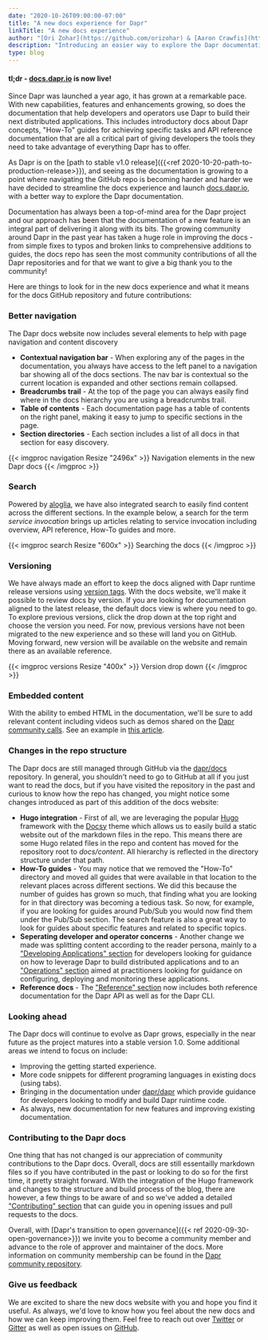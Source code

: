 ```yaml
---
date: "2020-10-26T09:00:00-07:00"
title: "A new docs experience for Dapr"
linkTitle: "A new docs experience"
author: "[Ori Zohar](https://github.com/orizohar) & [Aaron Crawfis](https://github.com/AaronCrawfis)"
description: "Introducing an easier way to explore the Dapr documentation"
type: blog
---
```


#### **tl;dr -** [**docs.dapr.io**](https://docs.dapr.io) is now live!

Since Dapr was launched a year ago, it has grown at a remarkable pace. With new capabilities, features and enhancements growing, so does the documentation that help developers and operators use Dapr to build their next distributed applications. This includes introductory docs about Dapr concepts, "How-To" guides for achieving specific tasks and API reference documentation that are all a critical part of giving developers the tools they need to take advantage of everything Dapr has to offer. 

As Dapr is on the [path to stable v1.0 release]({{<ref 2020-10-20-path-to-production-release>}}), and seeing as the documentation is growing to a point where navigating the GitHub repo is becoming harder and harder we have decided to streamline the docs experience and launch [docs.dapr.io](https://docs.dapr.io), with a better way to explore the Dapr documentation.

Documentation has always been a top-of-mind area for the Dapr project and our approach has been that the documentation of a new feature is an integral part of delivering it along with its bits. The growing community around Dapr in the past year has taken a huge role in improving the docs - from simple fixes to typos and broken links to comprehensive additions to guides, the docs repo has seen the most community contributions of all the Dapr repositories and for that we want to give a big thank you to the community!

Here are things to look for in the new docs experience and what it means for the docs GitHub repository and future contributions:

### Better navigation
The Dapr docs website now includes several elements to help with page navigation and content discovery 

* **Contextual navigation bar** - When exploring any of the pages in the documentation, you always have access to the left panel to a navigation bar showing all of the docs sections. The nav bar is contextual so the current location is expanded and other sections remain collapsed.
* **Breadcrumbs trail** - At the top of the page you can always easily find where in the docs hierarchy you are using a breadcrumbs trail.
* **Table of contents** - Each documentation page has a table of contents on the right panel, making it easy to jump to specific sections in the page.
* **Section directories** - Each section includes a list of all docs in that section for easy discovery.

{{< imgproc navigation Resize "2496x" >}}
Navigation elements in the new Dapr docs
{{< /imgproc >}}

### Search
Powered by [aloglia](https://www.algolia.com/ref/docsearch/), we have also integrated search to easily find content across the different sections. In the example below, a search for the term *service invocation* brings up articles relating to service invocation including overview, API reference, How-To guides and more.  

{{< imgproc search Resize "600x" >}}
Searching the docs
{{< /imgproc >}}

### Versioning
We have always made an effort to keep the docs aligned with Dapr runtime release versions using [version tags](https://github.com/dapr/docs/releases). With the docs website, we'll make it possible to review docs by version. If you are looking for documentation aligned to the latest release, the default docs view is where you need to go. To explore previous versions, click the drop down at the top right and choose the version you need. For now, previous versions have not been migrated to the new experience and so these will land you on GitHub. Moving forward, new version will be available on the website and remain there as an available reference.

{{< imgproc versions Resize "400x" >}}
Version drop down
{{< /imgproc >}}

### Embedded content
With the ability to embed HTML in the documentation, we'll be sure to add relevant content including videos such as demos shared on the [Dapr community calls](https://www.youtube.com/playlist?list=PLcip_LgkYwzuF-OV6zKRADoiBvUvGhkao). See an example in [this article](https://docs.dapr.io/developing-applications/building-blocks/service-invocation/service-invocation-overview/#namespaces-scoping).

### Changes in the repo structure 
The Dapr docs are still managed through GitHub via the [dapr/docs](https://github.com/dapr/docs) repository. In general, you shouldn't need to go to GitHub at all if you just want to read the docs, but if you have visited the repository in the past and curious to know how the repo has changed, you might notice some changes introduced as part of this addition of the docs website:

* **Hugo integration** - First of all, we are leveraging the popular [Hugo](https://gohugo.io/) framework with the [Docsy](https://www.docsy.dev/) theme which allows us to easily build a static website out of the markdown files in the repo. This means there are some Hugo related files in the repo and content has moved for the repository root to *docs/content*. All hierarchy is reflected in the directory structure under that path.
* **How-To guides** - You may notice that we removed the "How-To" directory and moved all guides that were available in that location to the relevant places across different sections. We did this because the number of guides has grown so much, that finding what you are looking for in that directory was becoming a tedious task. So now, for example, if you are looking for guides around Pub/Sub you would now find them under the Pub/Sub section. The search feature is also a great way to look for guides about specific features and related to specific topics.
* **Seperating developer and operator concerns** - Another change we made was splitting content according to the reader persona, mainly to a ["Developing Applications" section](https://docs.dapr.io/developing-applications/) for developers looking for guidance on how to leverage Dapr to build distributed applications and to an ["Operations" section](https://docs.dapr.io/operations/) aimed at practitioners looking for guidance on configuring, deploying and monitoring these applications.  
* **Reference docs** - The ["Reference" section](https://docs.dapr.io/reference/) now includes both reference documentation for the Dapr API as well as for the Dapr CLI.

### Looking ahead
The Dapr docs will continue to evolve as Dapr grows, especially in the near future as the project matures into a stable version 1.0. Some additional areas we intend to focus on include:
* Improving the getting started experience.
* More code snippets for different programing languages in existing docs (using tabs).
* Bringing in the documentation under [dapr/dapr](https://github.com/dapr/dapr/tree/master/docs) which provide guidance for developers looking to modify and build Dapr ruintime code.
* As always, new documentation for new features and improving existing documentation.

### Contributing to the Dapr docs
One thing that has not changed is our appreciation of community contributions to the Dapr docs. Overall, docs are still essentailly markdown files so if you have contributed in the past or looking to do so for the first time, it pretty straight forward. With the integration of the Hugo framework and changes to the structure and build process of the blog, there are however, a few things to be aware of and so we've added a detailed ["Contributing" section](https://docs.dapr.io/contributing/) that can guide you in opening issues and pull requests to the docs.

Overall, with [Dapr's transition to open governance]({{< ref 2020-09-30-open-governance>}}) we invite you to become a community member and advance to the role of approver and maintainer of the docs. More information on community membership can be found in the [Dapr community repository](https://github.com/dapr/community/blob/master/community-membership.md).

### Give us feedback
We are excited to share the new docs website with you and hope you find it useful. As always, we'd love to know how you feel about the new docs and how we can keep improving them. Feel free to reach out over [Twitter](https://twitter.com/daprdev) or [Gitter](https://gitter.im/Dapr/) as well as open issues on [GitHub](https://github.com/dapr/docs).